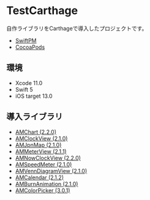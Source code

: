 # TestCarthage

自作ライブラリをCarthageで導入したプロジェクトです。

* [SwiftPM](https://github.com/adventam10/TestSwiftPM)
* [CocoaPods](https://github.com/adventam10/TestCocoaPods)

## 環境
* Xcode 11.0
* Swift 5
* iOS target 13.0


## 導入ライブラリ
* [AMChart (2.2.0)](https://github.com/adventam10/AMChart)
* [AMClockView (2.1.0)](https://github.com/adventam10/AMClockView)
* [AMJpnMap (2.1.0)](https://github.com/adventam10/AMJpnMapView)
* [AMMeterView (2.1.1)](https://github.com/adventam10/AMMeterView)
* [AMNowClockView (2.2.0)](https://github.com/adventam10/AMNowClockView)
* [AMSpeedMeter (2.1.0)](https://github.com/adventam10/AMSpeedMeter)
* [AMVennDiagramView (2.1.0)](https://github.com/adventam10/AMVennDiagramView)
* [AMCalendar (2.1.2)](https://github.com/adventam10/AMCalendar)
* [AMBurnAnimation (2.1.0)](https://github.com/adventam10/AMBurnAnimation)
* [AMColorPicker (3.0.1)](https://github.com/adventam10/AMColorPicker)

